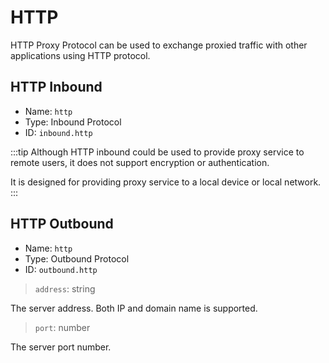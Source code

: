 # HTTP
HTTP Proxy Protocol can be used to exchange proxied traffic with other applications using HTTP protocol.

## HTTP Inbound
* Name: `http`
* Type: Inbound Protocol
* ID: `inbound.http`

:::tip
Although HTTP inbound could be used to provide proxy service to remote users, it does not support encryption or authentication.

It is designed for providing proxy service to a local device or local network.
:::

## HTTP Outbound
* Name: `http`
* Type: Outbound Protocol
* ID: `outbound.http`

> `address`: string

The server address. Both IP and domain name is supported.

> `port`: number

The server port number.
